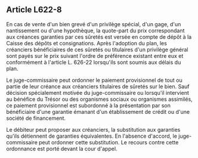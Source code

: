 Article L622-8
----
En cas de vente d'un bien grevé d'un privilège spécial, d'un gage, d'un
nantissement ou d'une hypothèque, la quote-part du prix correspondant aux
créances garanties par ces sûretés est versée en compte de dépôt à la Caisse des
dépôts et consignations. Après l'adoption du plan, les créanciers bénéficiaires
de ces sûretés ou titulaires d'un privilège général sont payés sur le prix
suivant l'ordre de préférence existant entre eux et conformément à l'article L.
626-22 lorsqu'ils sont soumis aux délais du plan.

Le juge-commissaire peut ordonner le paiement provisionnel de tout ou partie de
leur créance aux créanciers titulaires de sûretés sur le bien. Sauf décision
spécialement motivée du juge-commissaire ou lorsqu'il intervient au bénéfice du
Trésor ou des organismes sociaux ou organismes assimilés, ce paiement
provisionnel est subordonné à la présentation par son bénéficiaire d'une
garantie émanant d'un établissement de crédit ou d'une société de financement.

Le débiteur peut proposer aux créanciers, la substitution aux garanties qu'ils
détiennent de garanties équivalentes. En l'absence d'accord, le juge-commissaire
peut ordonner cette substitution. Le recours contre cette ordonnance est porté
devant la cour d'appel.
